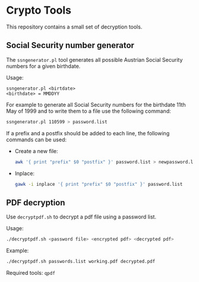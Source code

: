 # Crypto Tools

This repository contains a small set of decryption tools.

## Social Security number generator
The `ssngenerator.pl` tool generates all possible Austrian Social Security numbers for a given birthdate.

Usage:
```
ssngenerator.pl <birtdate>
<birthdate> = MMDDYY
```

For example to generate all Social Security numbers for the birthdate 11th May of 1999 and to write them to a file use the following command:
```bash
ssngenerator.pl 110599 > password.list
```

If a prefix and a postfix should be added to each line, the following commands can be used:

* Create a new file:
  ```bash
  awk '{ print "prefix" $0 "postfix" }' password.list > newpassword.list
  ```
* Inplace:
  ```bash
  gawk -i inplace '{ print "prefix" $0 "postfix" }' password.list
  ```

## PDF decryption
Use `decryptpdf.sh` to decrypt a pdf file using a password list.

Usage:
```bash
./decryptpdf.sh <password file> <encrypted pdf> <decrypted pdf>
```

Example:
```bash
./decryptpdf.sh passwords.list working.pdf decrypted.pdf
```

Required tools:
`qpdf`
